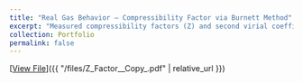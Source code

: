 ```yaml
---
title: "Real Gas Behavior – Compressibility Factor via Burnett Method"
excerpt: "Measured compressibility factors (Z) and second virial coefficients of CO₂ and He between 15–35 °C using the Burnett expansion method. Analyzed deviations from ideal gas law, showing Z<1 for CO₂ and Z>1 for He, with temperature-dependent virial coefficients. Strengthened background in thermodynamics, real gas modeling, and data regression."
collection: Portfolio
permalink: false
---
```



[<u>View File</u>]({{ "/files/Z_Factor__Copy_.pdf" | relative_url }})



